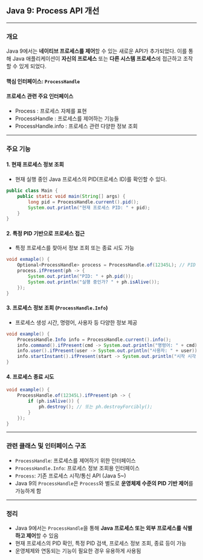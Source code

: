 ## Java 9: Process API 개선

---

### 개요

Java 9에서는 **네이티브 프로세스를 제어**할 수 있는 새로운 API가 추가되었다. 이를 통해 Java 애플리케이션이 **자신의 프로세스** 또는 **다른 시스템 프로세스**에 접근하고 조작할 수 있게 되었다.

#### 핵심 인터페이스: `ProcessHandle`

#### 프로세스 관련 주요 인터페이스

- Process : 프로세스 자체를 표현
- ProcessHandle : 프로세스를 제어하는 기능들
- ProcessHandle.info : 프로세스 관련 다양한 정보 조회

---

### 주요 기능

#### 1. 현재 프로세스 정보 조회

* 현재 실행 중인 Java 프로세스의 PID(프로세스 ID)를 확인할 수 있다.

```java
public class Main {
    public static void main(String[] args) {
        long pid = ProcessHandle.current().pid();
        System.out.println("현재 프로세스 PID: " + pid);
    }
}
```

#### 2. 특정 PID 기반으로 프로세스 접근

* 특정 프로세스를 찾아서 정보 조회 또는 종료 시도 가능

```java
void exmaple() {
    Optional<ProcessHandle> process = ProcessHandle.of(12345L); // PID 지정
    process.ifPresent(ph -> {
        System.out.println("PID: " + ph.pid());
        System.out.println("실행 중인가? " + ph.isAlive());
    });
}
```

#### 3. 프로세스 정보 조회 (`ProcessHandle.Info`)

* 프로세스 생성 시간, 명령어, 사용자 등 다양한 정보 제공

```java
void example() {
    ProcessHandle.Info info = ProcessHandle.current().info();
    info.command().ifPresent(cmd -> System.out.println("명령어: " + cmd));
    info.user().ifPresent(user -> System.out.println("사용자: " + user));
    info.startInstant().ifPresent(start -> System.out.println("시작 시각: " + start));
}
```

#### 4. 프로세스 종료 시도

```java
void example() {
    ProcessHandle.of(12345L).ifPresent(ph -> {
        if (ph.isAlive()) {
            ph.destroy(); // 또는 ph.destroyForcibly();
        }
    });
}
```

---

### 관련 클래스 및 인터페이스 구조

* `ProcessHandle`: 프로세스를 제어하기 위한 인터페이스
* `ProcessHandle.Info`: 프로세스 정보 조회용 인터페이스
* `Process`: 기존 프로세스 시작/통신 API (Java 5\~)
* Java 9의 `ProcessHandle`은 `Process`와 별도로 **운영체제 수준의 PID 기반 제어**를 가능하게 함

---

### 정리

* Java 9에서는 `ProcessHandle`을 통해 **Java 프로세스 또는 외부 프로세스를 식별하고 제어**할 수 있음
* 현재 프로세스의 PID 확인, 특정 PID 검색, 프로세스 정보 조회, 종료 등이 가능
* 운영체제와 연동되는 기능이 필요한 경우 유용하게 사용됨
